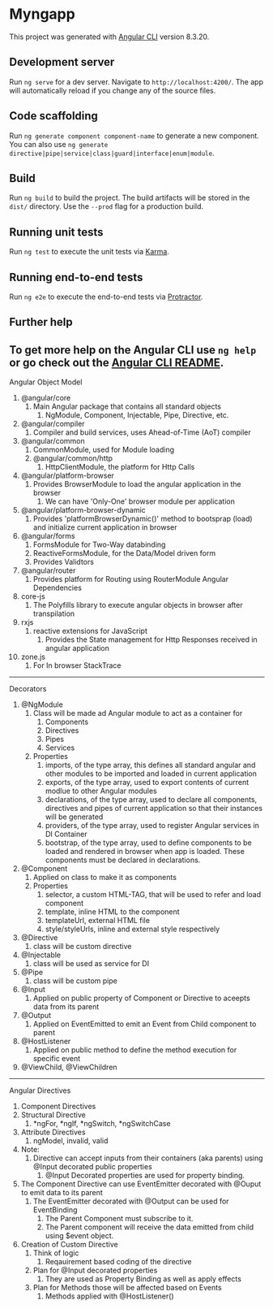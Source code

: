 # Myngapp

This project was generated with [Angular CLI](https://github.com/angular/angular-cli) version 8.3.20.

## Development server

Run `ng serve` for a dev server. Navigate to `http://localhost:4200/`. The app will automatically reload if you change any of the source files.

## Code scaffolding

Run `ng generate component component-name` to generate a new component. You can also use `ng generate directive|pipe|service|class|guard|interface|enum|module`.

## Build

Run `ng build` to build the project. The build artifacts will be stored in the `dist/` directory. Use the `--prod` flag for a production build.

## Running unit tests

Run `ng test` to execute the unit tests via [Karma](https://karma-runner.github.io).

## Running end-to-end tests

Run `ng e2e` to execute the end-to-end tests via [Protractor](http://www.protractortest.org/).

## Further help

To get more help on the Angular CLI use `ng help` or go check out the [Angular CLI README](https://github.com/angular/angular-cli/blob/master/README.md).
------------------------------------------------------------------------------
Angular Object Model
1. @angular/core
   1. Main Angular package that contains all standard objects
      1. NgModule, Component, Injectable, Pipe, Directive, etc.
2. @angular/compiler
   1. Compiler and build services, uses Ahead-of-Time (AoT) compiler
3. @angular/common
   1. CommonModule, used for Module loading 
   2. @angular/common/http
      1. HttpClientModule, the platform for Http Calls
4. @angular/platform-browser
   1. Provides BrowserModule to load the angular application in the browser
      1. We can have 'Only-One' browser module per application
5. @angular/platform-browser-dynamic
   1. Provides 'platformBrowserDynamic()' method to bootsprap (load) and initialize current application in browser
6. @angular/forms
   1. FormsModule for Two-Way databinding
   2. ReactiveFormsModule, for the Data/Model driven form
   3. Provides Validtors
7. @angular/router
   1. Provides platform for Routing using RouterModule 
Angular Dependencies
 1. core-js
    1. The Polyfills library to execute angular objects in browser after transpilation
 2. rxjs
    1. reactive extensions for JavaScript
       1. Provides the State management for Http Responses received in angular application
 3. zone.js
    1. For In browser StackTrace 
------------------------------------------------------------------------------
Decorators
1. @NgModule
   1. Class will be made ad Angular module to act as a container for
      1. Components
      2. Directives
      3. Pipes
      4. Services
   2. Properties
      1. imports, of the type array, this defines all standard angular and other modules to be imported and loaded in current application
      2. exports, of the type array, used to export contents of current modlue to other Angular modules
      3. declarations, of the type array, used to declare all components, directives and pipes of current application so that their instances will be generated
      4. providers, of the type array, used to register Angular services in DI Container
      5. bootstrap, of the type array, used to define components to be loaded and rendered in browser when app is loaded. These components must be declared in declarations.
2. @Component
   1. Applied on class to make it as components
   2. Properties
      1. selector, a custom HTML-TAG, that will be used to refer and load component
      2. template, inline HTML to the component
      3. templateUrl, external HTML file
      4. style/styleUrls, inline and external style respectively
3. @Directive
   1. class will be custom directive
4. @Injectable
   1. class will be used as service for DI
5. @Pipe
   1. class will be custom pipe
6. @Input
   1. Applied on public property of Component or Directive to aceepts data from its parent
7. @Output
   1. Applied on EventEmitted to emit an Event from Child component to parent
8. @HostListener
   1. Applied on public method to define the method execution for specific event
9. @ViewChild, @ViewChildren 


------------------------------------------------------------------------------
Angular Directives
1. Component Directives
2. Structural Directive
   1. *ngFor, *ngIf, *ngSwitch, *ngSwitchCase
3. Attribute Directives
   1. ngModel, invalid, valid
4. Note:
   1. Directive can accept inputs from their containers (aka parents) using @Input decorated public properties  
      1. @Input Decorated properties are used for property binding.
5. The Component Directive can use EventEmitter decorated with @Ouput to emit data to its parent
   1. The EventEmitter decorated with @Output can be used for EventBinding
      1. The Parent Component must subscribe to it.
      2. The Parent component will receive the data emitted from child using $event object.
6. Creation of Custom Directive
   1. Think of logic
      1. Reqauirement based coding of the directive
   2. Plan for @Input decorated properties
      1. They are used as Property Binding as well as apply effects 
   3. Plan for Methods those will be affected based on Events
      1. Methods applied with @HostListener()
